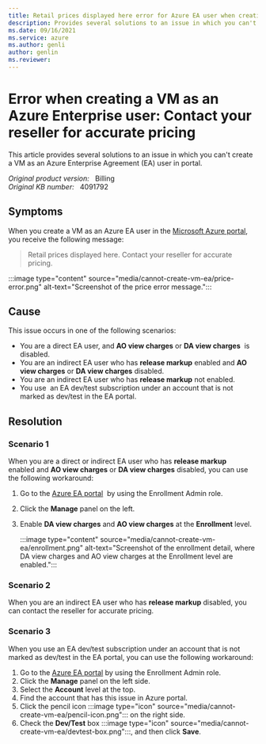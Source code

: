 ```yaml
---
title: Retail prices displayed here error for Azure EA user when creating VM
description: Provides several solutions to an issue in which you can't create a VM as an Azure Enterprise Agreement (EA) user in portal.
ms.date: 09/16/2021
ms.service: azure
ms.author: genli
author: genlin
ms.reviewer: 
---
```

# Error when creating a VM as an Azure Enterprise user: Contact your reseller for accurate pricing

This article provides several solutions to an issue in which you can't create a VM as an Azure Enterprise Agreement (EA) user in portal.

_Original product version:_ &nbsp; Billing  
_Original KB number:_ &nbsp; 4091792

## Symptoms

When you create a VM as an Azure EA user in the [Microsoft Azure portal](https://portal.azure.com/), you receive the following message:

> Retail prices displayed here. Contact your reseller for accurate pricing.

:::image type="content" source="media/cannot-create-vm-ea/price-error.png" alt-text="Screenshot of the price error message.":::

## Cause

This issue occurs in one of the following scenarios:

- You are a direct EA user, and **AO view charges** or **DA view charges**  is disabled.
- You are an indirect EA user who has **release markup** enabled and **AO view charges** or **DA view charges** disabled.
- You are an indirect EA user who has **release markup** not enabled.
- You use  an EA dev/test subscription under an account that is not marked as dev/test in the EA portal.

## Resolution

### Scenario 1

When you are a direct or indirect EA user who has **release markup** enabled and **AO view charges** or **DA view charges** disabled, you can use the following workaround:

1. Go to the [Azure EA portal](https://ea.azure.com/)  by using the Enrollment Admin role.
2. Click the **Manage** panel on the left.
3. Enable **DA view charges** and **AO view charges** at the **Enrollment** level.

    :::image type="content" source="media/cannot-create-vm-ea/enrollment.png" alt-text="Screenshot of the enrollment detail, where DA view charges and AO view charges at the Enrollment level are enabled.":::

### Scenario 2

When you are an indirect EA user who has **release markup** disabled, you can contact the reseller for accurate pricing.

### Scenario 3

When you use an EA dev/test subscription under an account that is not marked as dev/test in the EA portal, you can use the following workaround:

1. Go to the [Azure EA portal](https://ea.azure.com/) by using the Enrollment Admin role.
2. Click the **Manage** panel on the left side.
3. Select the **Account** level at the top.
4. Find the account that has this issue in Azure portal.
5. Click the pencil icon :::image type="icon" source="media/cannot-create-vm-ea/pencil-icon.png"::: on the right side.
6. Check the **Dev/Test** box :::image type="icon" source="media/cannot-create-vm-ea/devtest-box.png":::, and then click **Save**.
